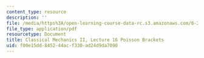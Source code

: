 ```yaml
---
content_type: resource
description: ''
file: /media/https%3A/open-learning-course-data-rc.s3.amazonaws.com/8-223-classical-mechanics-ii-january-iap-2017/f00e15dd845244acf330ad24d9da7090_MIT8_223IAP17_Lec16.pdf
file_type: application/pdf
resourcetype: Document
title: Classical Mechanics II, Lecture 16 Poisson Brackets
uid: f00e15dd-8452-44ac-f330-ad24d9da7090
---
```

